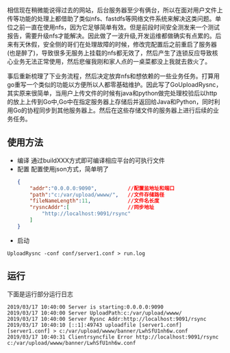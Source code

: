 相信现在稍微能说得过去的网站，后台服务器至少有俩台，所以在面对用户文件上传等功能的处理上都借助了类似nfs、fastdfs等网络文件系统来解决这类问题。单位之前一直在使用nfs，因为它足够简单有效。但是前段时间安全测发来一个测试报告，需要升级nfs才能解决。因此做了一波升级,开发运维都做确实有点累的。后来有天休假，安全侧的哥们在处理故障的时候，修改完配置后之前重启了服务器(也是醉了)，导致很多无服务上挂载的nfs都无效了，然后产生了连锁反应导致核心业务无法正常使用，然后悲催我刚和家人点的一桌菜都没上我就去救火了。

事后重新梳理了下业务流程，然后决定放弃nfs和想依赖的一些业务任务。打算用go重写一个类似的功能以方便所以人都零基础维护。因此写了GoUploadRysnc，其实原来很简单，当用户上传文件的时候有java和python做完处理校验后以http的放上上传到Go中,Go中在指定服务器上存储后并返回给Java和Python，同时利用Go的协程同步到其他服务器上。然后在这些存储文件的服务器上进行后续的业务任务。


## 使用方法
* 编译
	通过buildXXX方式即可编译相应平台的可执行文件
* 配置
	配置使用json方式，简单明了
	```json
	{
	    "addr":"0.0.0.0:9090",			//配置监地址和端口
	    "path":"c:/var/upload/wwww/",	//文件存储路径
	    "fileNameLength":11,			//文件名长度
	    "rysncAddr":[					//同步地址
	        "http://localhost:9091/rsync"
	    ]
	}
	```
* 启动
```base
UploadRysnc -conf conf/server1.conf > run.log

```

## 运行
下面是运行部分运行日志
```log
2019/03/17 10:40:00 Server is starting:0.0.0.0:9090
2019/03/17 10:40:00 Server UploadPath:c:/var/upload/wwww/
2019/03/17 10:40:00 Server Rysnc Addr:http://localhost:9091/rsync
2019/03/17 10:40:10 [::1]:49743 uploadfile [server1.conf][server1.conf] > c:/var/upload/wwww/banner/LwhSfU1nh6w.conf
2019/03/17 10:40:31 Clientrsyncfile Error http://localhost:9091/rsync c:/var/upload/wwww/banner/LwhSfU1nh6w.conf 
```